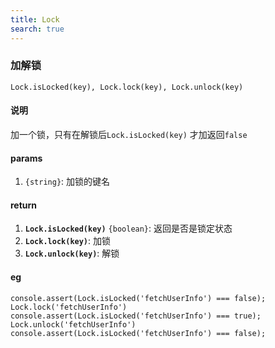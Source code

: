 ```yaml
---
title: Lock
search: true
---
```


### 加解锁

`Lock.isLocked(key), Lock.lock(key), Lock.unlock(key)`

#### 说明

加一个锁，只有在解锁后`Lock.isLocked(key)` 才加返回`false`

#### params

1. `{string}`: 加锁的键名

#### return

1. **`Lock.isLocked(key)`** `{boolean}`: 返回是否是锁定状态
2. **`Lock.lock(key)`**: 加锁
3. **`Lock.unlock(key)`**: 解锁

#### eg

```JS
console.assert(Lock.isLocked('fetchUserInfo') === false);
Lock.lock('fetchUserInfo')
console.assert(Lock.isLocked('fetchUserInfo') === true);
Lock.unlock('fetchUserInfo')
console.assert(Lock.isLocked('fetchUserInfo') === false);
```
